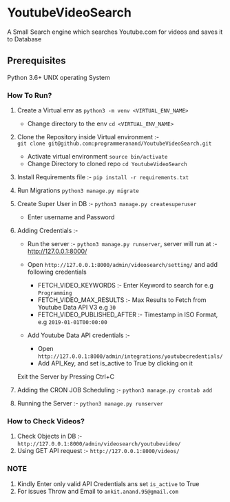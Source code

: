 # YoutubeVideoSearch
A Small Search engine which searches Youtube.com for videos and saves it to Database

## Prerequisites
Python 3.6+
UNIX operating System
    
### How To Run?
1. Create a Virtual env as `python3 -m venv <VIRTUAL_ENV_NAME>`
    - Change directory to the env `cd <VIRTUAL_ENV_NAME>`
2. Clone the Repository inside Virtual environment :-  
`git clone git@github.com:programmeranand/YoutubeVideoSearch.git`
    - Activate virtual environment `source bin/activate`
    - Change Directory to cloned repo `cd YoutubeVideoSearch`
     
3. Install Requirements file  :- `pip install -r requirements.txt`
4. Run Migrations `python3 manage.py migrate`
5. Create Super User in DB :- `python3 manage.py createsuperuser`
    - Enter username and Password
6. Adding Credentials :-
    - Run the server :- `python3 manage.py runserver`, server will run at :-  http://127.0.0.1:8000/
    - Open `http://127.0.0.1:8000/admin/videosearch/setting/` and add following credentials
        * FETCH_VIDEO_KEYWORDS :- Enter Keyword to search for e.g `Programming`
        * FETCH_VIDEO_MAX_RESULTS :- Max Results to Fetch from Youtube Data API V3 e.g `30`
        * FETCH_VIDEO_PUBLISHED_AFTER :- Timestamp in ISO Format, e.g `2019-01-01T00:00:00`
        
    - Add Youtube Data API credentials :- 
        * Open `http://127.0.0.1:8000/admin/integrations/youtubecredentials/`
        * Add API_Key, and set is_active to True by clicking on it
     
    Exit the Server by Pressing Ctrl+C
           
7. Adding the CRON JOB Scheduling :- `python3 manage.py crontab add`
8. Running the Server :- `python3 manage.py runserver`
        
### How to Check Videos?
1. Check Objects in DB :- `http://127.0.0.1:8000/admin/videosearch/youtubevideo/`
2. Using GET API request :- `http://127.0.0.1:8000/videos/`
    
### NOTE 
1. Kindly Enter only valid API Credentials ans set `is_active` to True
2. For issues Throw and Email to `ankit.anand.95@gmail.com`
